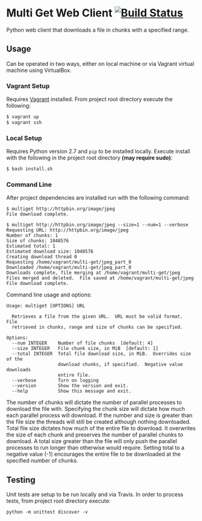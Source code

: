 # Multi Get Web Client  [![Build Status](https://travis-ci.org/hessmjr/multi-get.svg?branch=master)](https://travis-ci.org/hessmjr/multi-get)
Python web client that downloads a file in chunks with a specified range.

## Usage
Can be operated in two ways, either on local machine or via Vagrant virtual
machine using VirtualBox.

### Vagrant Setup
Requires [Vagrant](https://www.vagrantup.com/) installed.  From project root
directory execute the following:
```bash
$ vagrant up
$ vagrant ssh
```

### Local Setup
Requires Python version 2.7 and `pip` to be installed locally.  Execute install
with the following in the project root directory **(may require sudo)**:
```bash
$ bash install.sh
```

### Command Line
After project dependencies are installed run with the following command:
```
$ multiget http://httpbin.org/image/jpeg
File download complete.

$ multiget http://httpbin.org/image/jpeg --size=1 --num=1 --verbose
Requesting URL: http://httpbin.org/image/jpeg
Number of chunks: 1
Size of chunks: 1048576
Estimated total: 1
Estimated download size: 1048576
Creating download thread 0
Requesting /home/vagrant/multi-get/jpeg_part_0
Downloaded /home/vagrant/multi-get/jpeg_part_0
Downloads complete, file merging at /home/vagrant/multi-get/jpeg
Files merged and deleted.  File saved at /home/vagrant/multi-get/jpeg
File download complete.
```

Command line usage and options:
```
Usage: multiget [OPTIONS] URL

  Retrieves a file from the given URL.  URL must be valid format.  File
  retrieved in chunks, range and size of chunks can be specified.

Options:
  --num INTEGER    Number of file chunks  [default: 4]
  --size INTEGER   File chunk size, in MiB  [default: 1]
  --total INTEGER  Total file download size, in MiB.  Overrides size of the
                   download chunks, if specified.  Negative value downloads
                   entire file.
  --verbose        Turn on logging
  --version        Show the version and exit.
  --help           Show this message and exit.
```

The number of chunks will dictate the number of parallel processes to download
the file with.  Specifying the chunk size will dictate how much each parallel
process will download.  If the number and size is greater than the file size
the threads will still be created although nothing downloaded.  Total file size
dictates how much of the entire file to download.  It overwrites the size of
each chunk and preserves the number of parallel chunks to download.  A total
size greater than the file will only push the parallel processes to run longer
than otherwise would require.  Setting total to a negative value (-1) encourages
the entire file to be downloaded at the specified number of chunks.

## Testing
Unit tests are setup to be run locally and via Travis.  In order to process
tests, from project root directory execute:
```
python -m unittest discover -v
```

